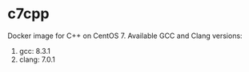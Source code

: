 # c7cpp

Docker image for C++ on CentOS 7. Available GCC and Clang versions:

   1. gcc: 8.3.1
   2. clang: 7.0.1
